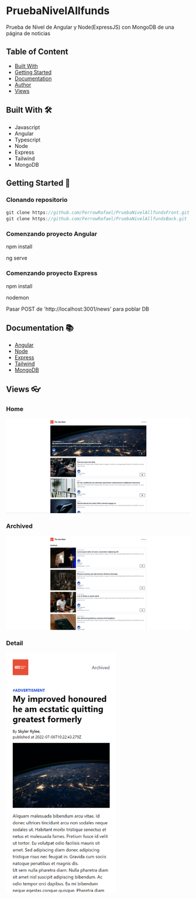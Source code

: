 # PruebaNivelAllfunds

Prueba de Nivel de Angular y Node(ExpressJS) con MongoDB de una página de noticias

## Table of Content

- [Built With](##-Built-With)
- [Getting Started](##-Getting-Started)
- [Documentation](##-Documentation)
- [Author](##-Author)
- [Views](##-Views)


## Built With 🛠️

* Javascript
* Angular
* Typescript
* Node
* Express
* Tailwind
* MongoDB

## Getting Started 🚀 

### Clonando repositorio

```js
git clone https://github.com/FerrowRafael/PruebaNivelAllfundsFront.git
git clone https://github.com/FerrowRafael/PruebaNivelAllfundsBack.git
```

### Comenzando proyecto Angular

npm install

ng serve

### Comenzando proyecto Express

npm install

nodemon

Pasar POST de 'http://localhost:3001/news' para poblar DB

## Documentation 📚 

- [Angular](https://angular.io/)
- [Node](https://nodejs.org/es/docs/)
- [Express](https://expressjs.com/es/)
- [Tailwind](https://tailwindcss.com/)
- [MongoDB](https://www.mongodb.com/docs/)


## Views 👓

### Home
<img src="./public/images/Home.png" alt="Home"/>

### Archived
<img src="./public/images/Archived.png" alt="Archived"/>

### Detail
<img src="./public/images/DetailMobile.png" width="300" alt="Detail"/>
